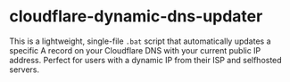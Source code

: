 # cloudflare-dynamic-dns-updater
This is a lightweight, single-file `.bat` script that automatically updates a specific A record on your Cloudflare DNS with your current public IP address. Perfect for users with a dynamic IP from their ISP and selfhosted servers.

